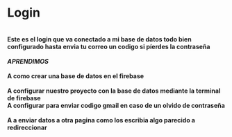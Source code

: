 # Login
<br/>**Este es el login que va conectado a mi base de datos todo bien configurado hasta envia tu correo un codigo si píerdes la contraseña**</br>
<br/>***APRENDIMOS***</br>
<br/>**A como crear una base de datos en el firebase**</br>
<br/>**A configurar nuestro proyecto con la base de datos mediante la terminal de firebase**</b>
<br/>**A configurar para enviar codigo gmail en caso de un olvido de contraseña**</br>
<br/>**A a enviar datos a otra pagina como los escribia algo parecido a redireccionar**</br>


